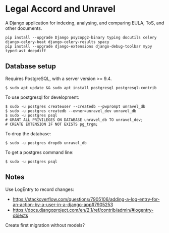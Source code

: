 Legal Accord and Unravel
========================

A Django application for indexing, analysing, and comparing EULA, ToS, and other documents.


    pip install --upgrade Django psycopg2-binary typing docutils celery django-celery-beat django-celery-results spacy
    pip install --upgrade django-extensions django-debug-toolbar mypy typed-ast deepdiff
    

Database setup
--------------

Requires PostgreSQL, with a server version >= 9.4.

    $ sudo apt update && sudo apt install postgresql postgresql-contrib

To use postgresql for development:

    $ sudo -u postgres createuser --createdb --pwprompt unravel_db
    $ sudo -u postgres createdb --owner=unravel_dev unravel_db
    $ sudo -u postgres psql
    # GRANT ALL PRIVILEGES ON DATABASE unravel_db TO unravel_dev;
    # CREATE EXTENSION IF NOT EXISTS pg_trgm;
    
To drop the database:

    $ sudo -u postgres dropdb unravel_db
    
To get a postgres command line:

    $ sudo -u postgres psql

Notes
-----

Use LogEntry to record changes: 

- https://stackoverflow.com/questions/7905106/adding-a-log-entry-for-an-action-by-a-user-in-a-django-app#7905253
- https://docs.djangoproject.com/en/2.1/ref/contrib/admin/#logentry-objects


Create first migration without models?

